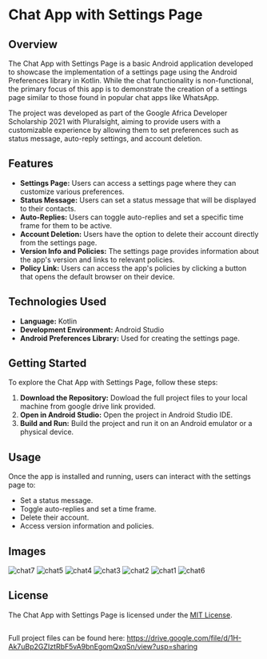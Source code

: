# Chat App with Settings Page

## Overview
The Chat App with Settings Page is a basic Android application developed to showcase the implementation of a settings page using the Android Preferences library in Kotlin. While the chat functionality is non-functional, the primary focus of this app is to demonstrate the creation of a settings page similar to those found in popular chat apps like WhatsApp. 

The project was developed as part of the Google Africa Developer Scholarship 2021 with Pluralsight, aiming to provide users with a customizable experience by allowing them to set preferences such as status message, auto-reply settings, and account deletion.

## Features
- **Settings Page:** Users can access a settings page where they can customize various preferences.
- **Status Message:** Users can set a status message that will be displayed to their contacts.
- **Auto-Replies:** Users can toggle auto-replies and set a specific time frame for them to be active.
- **Account Deletion:** Users have the option to delete their account directly from the settings page.
- **Version Info and Policies:** The settings page provides information about the app's version and links to relevant policies.
- **Policy Link:** Users can access the app's policies by clicking a button that opens the default browser on their device.

## Technologies Used
- **Language:** Kotlin
- **Development Environment:** Android Studio
- **Android Preferences Library:** Used for creating the settings page.

## Getting Started
To explore the Chat App with Settings Page, follow these steps:
1. **Download the Repository:** Dowload the full project files to your local machine from google drive link provided.
2. **Open in Android Studio:** Open the project in Android Studio IDE.
3. **Build and Run:** Build the project and run it on an Android emulator or a physical device.

## Usage
Once the app is installed and running, users can interact with the settings page to:
- Set a status message.
- Toggle auto-replies and set a time frame.
- Delete their account.
- Access version information and policies.


## Images


![chat7](https://user-images.githubusercontent.com/67714343/141761341-63fa2444-2608-49a7-8d1e-de2de1b1bd09.png)
![chat5](https://user-images.githubusercontent.com/67714343/141761362-ab6f35e1-4a5e-4e7f-b5c3-7afe77a9e396.png)
![chat4](https://user-images.githubusercontent.com/67714343/141761375-c6e30ba4-aee8-4d7b-b590-9a3bbc6042ba.png)
![chat3](https://user-images.githubusercontent.com/67714343/141761380-03636454-35e4-493d-b422-03b63bc03419.png)
![chat2](https://user-images.githubusercontent.com/67714343/141761385-b954f70b-0222-41d7-8134-a106c32550f9.png)
![chat1](https://user-images.githubusercontent.com/67714343/141761398-332032ce-7674-4d53-85c7-9974144561a9.png)
![chat6](https://user-images.githubusercontent.com/67714343/141761406-fe19720d-9cc6-4a67-9336-824cf59613c6.png)

## License
The Chat App with Settings Page is licensed under the [MIT License](LICENSE).

##

Full project files can be found here: https://drive.google.com/file/d/1H-Ak7uBp2GZIztRbF5vA9bnEgomQxqSn/view?usp=sharing
